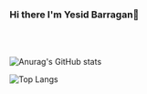 ### Hi there I'm Yesid Barragan👋

<br>
<br>

![Anurag's GitHub stats](https://github-readme-stats.vercel.app/api?username=YesidBarragan&show_icons=true&theme=react)

![Top Langs](https://github-readme-stats.vercel.app/api/top-langs/?username=YesidBarragan&layout=compact&exclude_repo=InteligenciaArtificial&hide=vue&theme=react)
<!--
**YesidBarragan/YesidBarragan** is a ✨ _special_ ✨ repository because its `README.md` (this file) appears on your GitHub profile.

Here are some ideas to get you started:

- 🔭 I’m currently working on ...
- 🌱 I’m currently learning ...
- 👯 I’m looking to collaborate on ...
- 🤔 I’m looking for help with ...
- 💬 Ask me about ...
- 📫 How to reach me: ...
- 😄 Pronouns: ...
- ⚡ Fun fact: ...
-->
